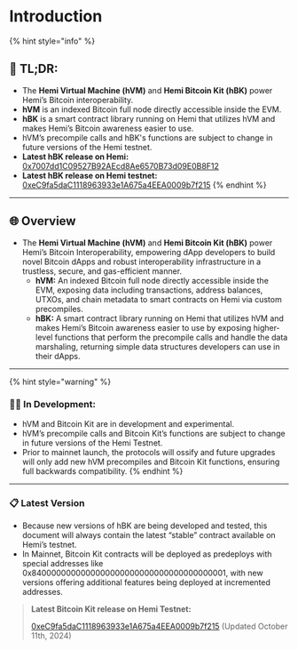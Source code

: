 # Introduction

{% hint style="info" %}
## 📜 **TL;DR:**

* The **Hemi Virtual Machine (hVM)** and **Hemi Bitcoin Kit (hBK)** power Hemi’s Bitcoin interoperability.
* **hVM** is an indexed Bitcoin full node directly accessible inside the EVM.
* **hBK** is a smart contract library running on Hemi that utilizes hVM and makes Hemi’s Bitcoin awareness easier to use.
* hVM’s precompile calls and hBK's functions are subject to change in future versions of the Hemi testnet.&#x20;
* **Latest hBK release on Hemi:** [0x7007dd1C09527B92AEcd8Ae6570B73d09E0B8F12](https://explorer.hemi.xyz/address/0x7007dd1C09527B92AEcd8Ae6570B73d09E0B8F12)
* **Latest hBK release on Hemi testnet:** [0xeC9fa5daC1118963933e1A675a4EEA0009b7f215](https://testnet.explorer.hemi.xyz/address/0xeC9fa5daC1118963933e1A675a4EEA0009b7f215)
{% endhint %}

***

## 🌐 Overview

* The **Hemi Virtual Machine (hVM)** and **Hemi Bitcoin Kit (hBK)** power Hemi’s Bitcoin Interoperability, empowering dApp developers to build novel Bitcoin dApps and robust interoperability infrastructure in a trustless, secure, and gas-efficient manner.
  * **hVM:** An indexed Bitcoin full node directly accessible inside the EVM, exposing data including transactions, address balances, UTXOs, and chain metadata to smart contracts on Hemi via custom precompiles.
  * **hBK:** A smart contract library running on Hemi that utilizes hVM and makes Hemi’s Bitcoin awareness easier to use by exposing higher-level functions that perform the precompile calls and handle the data marshaling, returning simple data structures developers can use in their dApps.&#x20;

***

{% hint style="warning" %}
### 👷‍♂️ In Development:

* hVM and Bitcoin Kit are in development and experimental.&#x20;
* hVM’s precompile calls and Bitcoin Kit’s functions are subject to change in future versions of the Hemi Testnet.&#x20;
* Prior to mainnet launch, the protocols will ossify and future upgrades will only add new hVM precompiles and Bitcoin Kit functions, ensuring full backwards compatibility.
{% endhint %}

***

### 📋 Latest Version

* Because new versions of hBK are being developed and tested, this document will always contain the latest “stable” contract available on Hemi’s testnet.&#x20;
* In Mainnet, Bitcoin Kit contracts will be deployed as predeploys with special addresses like 0x8400000000000000000000000000000000000001, with new versions offering additional features being deployed at incremented addresses.

> **Latest Bitcoin Kit release on Hemi Testnet:**
>
> [0xeC9fa5daC1118963933e1A675a4EEA0009b7f215](https://testnet.explorer.hemi.xyz/address/0xeC9fa5daC1118963933e1A675a4EEA0009b7f215) (Updated October 11th, 2024)
